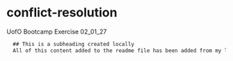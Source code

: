 # conflict-resolution
UofO Bootcamp Exercise 02_01_27 
```md
  ## This is a subheading created locally
  All of this content added to the readme file has been added from my local Git repository.
  ```
